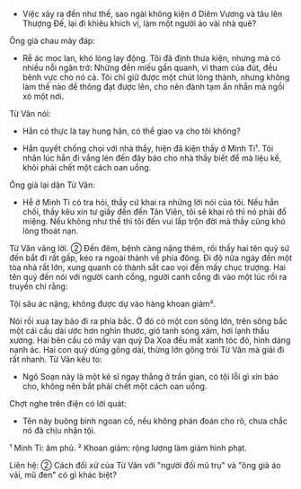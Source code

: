 - Việc xảy ra đến như thế, sao ngài không kiện ở Diêm Vương và tâu lên Thượng Đế, lại đi khiêu khích vị, làm một người áo vải nhà quê?

Ông già chau mày đáp:

- Rễ ác mọc lan, khó lòng lay động. Tôi đã định thưa kiện, nhưng mà có nhiều nỗi ngăn trở: Những đền miếu gần quanh, vì tham của đút, đều bênh vực cho nó cả. Tôi chỉ giữ được một chút lòng thành, nhưng không làm thế nào để thông đạt được lên, cho nên đành tạm ẩn nhẫn mà ngồi xó một nơi.

Từ Vân nói:

- Hẳn có thực là tay hung hãn, có thể giao vạ cho tôi không?

- Hẳn quyết chống chọi với nhà thầy, hiện đã kiện thầy ở Minh Ti¹. Tôi nhân lúc hắn đi vắng lén đến đây báo cho nhà thầy biết để mà liệu kế, khỏi phải chết một cách oan uổng.

Ông già lại dặn Từ Vân:

- Hễ ở Minh Ti có tra hỏi, thầy cứ khai ra những lời nói của tôi. Nếu hắn chối, thầy kêu xin tư giấy đến đến Tân Viên, tôi sẽ khai rõ thì nó phải đổ miệng. Nếu không như thế thì tôi đến vui lấp trộn đời mà thầy cũng khó lòng thoát nạn.

Từ Vân vâng lời. ② Đến đêm, bệnh càng nặng thêm, rồi thấy hai tên quỷ sứ đến bắt đi rất gấp, kéo ra ngoài thành về phía đông. Đi độ nửa ngày đến một tòa nhà rất lớn, xung quanh có thành sắt cao vọi đến mấy chục trượng. Hai tên quỷ đến nói với người canh cổng, người canh cổng đi vào một lúc rồi ra truyền chỉ rằng:

Tội sâu ác nặng, không được dự vào hàng khoan giảm².

Nói rồi xua tay bảo đi ra phía bắc. Ở đó có một con sông lớn, trên sông bắc một cái cầu dài ước hơn nghìn thước, gió tanh sóng xám, hơi lạnh thấu xương. Hai bên cầu có mấy vạn quỷ Da Xoa đều mắt xanh tóc đỏ, hình dáng nanh ác. Hai con quỷ dùng gông dài, thừng lớn gông trói Từ Vân mà giải đi rất nhanh. Từ Vân kêu to:

- Ngô Soạn này là một kẻ sĩ ngay thẳng ở trần gian, có tội lỗi gì xin báo cho, không nên bắt phải chết một cách oan uổng.

Chợt nghe trên điện có lời quát:

- Tên này buông bình ngoan cố, nếu không phán đoán cho rõ, chưa chắc nó đã chịu nhận tội.

¹ Minh Ti: âm phủ.
² Khoan giảm: rộng lượng làm giảm hình phạt.

Liên hệ:
② Cách đối xử của Từ Vân với "người đối mũ trụ" và "ông già áo vải, mũ đen" có gì khác biệt?